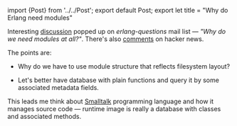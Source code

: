 import {Post} from '../../Post';
export default Post;
export let title = "Why do Erlang need modules"

Interesting [discussion][1] popped up on *erlang-questions* mail list — *"Why
do we need modules at all?"*. There's also [comments][2] on hacker news.

The points are:

  * Why do we have to use module structure that reflects filesystem layout?

  * Let's better have database with plain functions and query it by some
  	associated metadata fields.

This leads me think about [Smalltalk][3] programming language and how it manages
source code — runtime image is really a database with classes and associated
methods.

[1]: http://erlang.org/pipermail/erlang-questions/2011-May/058769.html
[2]: http://news.ycombinator.com/item?id=2580383
[3]: http://en.wikipedia.org/wiki/Smalltalk
